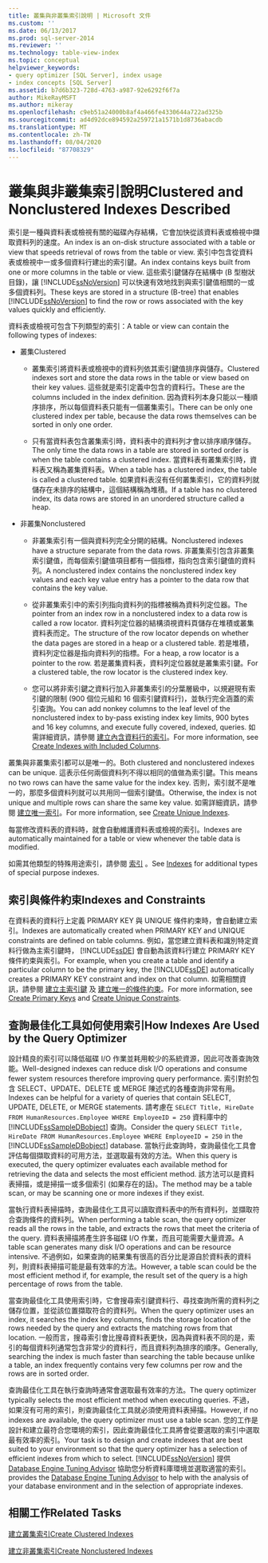 ```yaml
---
title: 叢集與非叢集索引說明 | Microsoft 文件
ms.custom: ''
ms.date: 06/13/2017
ms.prod: sql-server-2014
ms.reviewer: ''
ms.technology: table-view-index
ms.topic: conceptual
helpviewer_keywords:
- query optimizer [SQL Server], index usage
- index concepts [SQL Server]
ms.assetid: b7d6b323-728d-4763-a987-92e6292f6f7a
author: MikeRayMSFT
ms.author: mikeray
ms.openlocfilehash: c9eb51a24000b8af4a466fe4330644a722ad325b
ms.sourcegitcommit: ad4d92dce894592a259721a1571b1d8736abacdb
ms.translationtype: MT
ms.contentlocale: zh-TW
ms.lasthandoff: 08/04/2020
ms.locfileid: "87708329"
---
```

# <a name="clustered-and-nonclustered-indexes-described"></a><span data-ttu-id="da4ad-102">叢集與非叢集索引說明</span><span class="sxs-lookup"><span data-stu-id="da4ad-102">Clustered and Nonclustered Indexes Described</span></span>
  <span data-ttu-id="da4ad-103">索引是一種與資料表或檢視有關的磁碟內存結構，它會加快從該資料表或檢視中擷取資料列的速度。</span><span class="sxs-lookup"><span data-stu-id="da4ad-103">An index is an on-disk structure associated with a table or view that speeds retrieval of rows from the table or view.</span></span> <span data-ttu-id="da4ad-104">索引中包含從資料表或檢視中一或多個資料行建出的索引鍵。</span><span class="sxs-lookup"><span data-stu-id="da4ad-104">An index contains keys built from one or more columns in the table or view.</span></span> <span data-ttu-id="da4ad-105">這些索引鍵儲存在結構中 (B 型樹狀目錄)，讓 [!INCLUDE[ssNoVersion](../../includes/ssnoversion-md.md)] 可以快速有效地找到與索引鍵值相關的一或多個資料列。</span><span class="sxs-lookup"><span data-stu-id="da4ad-105">These keys are stored in a structure (B-tree) that enables [!INCLUDE[ssNoVersion](../../includes/ssnoversion-md.md)] to find the row or rows associated with the key values quickly and efficiently.</span></span>  
  
 <span data-ttu-id="da4ad-106">資料表或檢視可包含下列類型的索引：</span><span class="sxs-lookup"><span data-stu-id="da4ad-106">A table or view can contain the following types of indexes:</span></span>  
  
-   <span data-ttu-id="da4ad-107">叢集</span><span class="sxs-lookup"><span data-stu-id="da4ad-107">Clustered</span></span>  
  
    -   <span data-ttu-id="da4ad-108">叢集索引將資料表或檢視中的資料列依其索引鍵值排序與儲存。</span><span class="sxs-lookup"><span data-stu-id="da4ad-108">Clustered indexes sort and store the data rows in the table or view based on their key values.</span></span> <span data-ttu-id="da4ad-109">這些就是索引定義中包含的資料行。</span><span class="sxs-lookup"><span data-stu-id="da4ad-109">These are the columns included in the index definition.</span></span> <span data-ttu-id="da4ad-110">因為資料列本身只能以一種順序排序，所以每個資料表只能有一個叢集索引。</span><span class="sxs-lookup"><span data-stu-id="da4ad-110">There can be only one clustered index per table, because the data rows themselves can be sorted in only one order.</span></span>  
  
    -   <span data-ttu-id="da4ad-111">只有當資料表包含叢集索引時，資料表中的資料列才會以排序順序儲存。</span><span class="sxs-lookup"><span data-stu-id="da4ad-111">The only time the data rows in a table are stored in sorted order is when the table contains a clustered index.</span></span> <span data-ttu-id="da4ad-112">當資料表有叢集索引時，資料表又稱為叢集資料表。</span><span class="sxs-lookup"><span data-stu-id="da4ad-112">When a table has a clustered index, the table is called a clustered table.</span></span> <span data-ttu-id="da4ad-113">如果資料表沒有任何叢集索引，它的資料列就儲存在未排序的結構中，這個結構稱為堆積。</span><span class="sxs-lookup"><span data-stu-id="da4ad-113">If a table has no clustered index, its data rows are stored in an unordered structure called a heap.</span></span>  
  
-   <span data-ttu-id="da4ad-114">非叢集</span><span class="sxs-lookup"><span data-stu-id="da4ad-114">Nonclustered</span></span>  
  
    -   <span data-ttu-id="da4ad-115">非叢集索引有一個與資料列完全分開的結構。</span><span class="sxs-lookup"><span data-stu-id="da4ad-115">Nonclustered indexes have a structure separate from the data rows.</span></span> <span data-ttu-id="da4ad-116">非叢集索引包含非叢集索引鍵值，而每個索引鍵值項目都有一個指標，指向包含索引鍵值的資料列。</span><span class="sxs-lookup"><span data-stu-id="da4ad-116">A nonclustered index contains the nonclustered index key values and each key value entry has a pointer to the data row that contains the key value.</span></span>  
  
    -   <span data-ttu-id="da4ad-117">從非叢集索引中的索引列指向資料列的指標被稱為資料列定位器。</span><span class="sxs-lookup"><span data-stu-id="da4ad-117">The pointer from an index row in a nonclustered index to a data row is called a row locator.</span></span> <span data-ttu-id="da4ad-118">資料列定位器的結構須視資料頁儲存在堆積或叢集資料表而定。</span><span class="sxs-lookup"><span data-stu-id="da4ad-118">The structure of the row locator depends on whether the data pages are stored in a heap or a clustered table.</span></span> <span data-ttu-id="da4ad-119">若是堆積，資料列定位器是指向資料列的指標。</span><span class="sxs-lookup"><span data-stu-id="da4ad-119">For a heap, a row locator is a pointer to the row.</span></span> <span data-ttu-id="da4ad-120">若是叢集資料表，資料列定位器就是叢集索引鍵。</span><span class="sxs-lookup"><span data-stu-id="da4ad-120">For a clustered table, the row locator is the clustered index key.</span></span>  
  
    -   <span data-ttu-id="da4ad-121">您可以將非索引鍵之資料行加入非叢集索引的分葉層級中，以規避現有索引鍵的限制 (900 個位元組和 16 個索引鍵資料行)，並執行完全涵蓋的索引查詢。</span><span class="sxs-lookup"><span data-stu-id="da4ad-121">You can add nonkey columns to the leaf level of the nonclustered index to by-pass existing index key limits, 900 bytes and 16 key columns, and execute fully covered, indexed, queries.</span></span> <span data-ttu-id="da4ad-122">如需詳細資訊，請參閱 [建立內含資料行的索引](create-indexes-with-included-columns.md)。</span><span class="sxs-lookup"><span data-stu-id="da4ad-122">For more information, see [Create Indexes with Included Columns](create-indexes-with-included-columns.md).</span></span>  
  
 <span data-ttu-id="da4ad-123">叢集與非叢集索引都可以是唯一的。</span><span class="sxs-lookup"><span data-stu-id="da4ad-123">Both clustered and nonclustered indexes can be unique.</span></span> <span data-ttu-id="da4ad-124">這表示任何兩個資料列不得以相同的值做為索引鍵。</span><span class="sxs-lookup"><span data-stu-id="da4ad-124">This means no two rows can have the same value for the index key.</span></span> <span data-ttu-id="da4ad-125">否則，索引就不是唯一的，那麼多個資料列就可以共用同一個索引鍵值。</span><span class="sxs-lookup"><span data-stu-id="da4ad-125">Otherwise, the index is not unique and multiple rows can share the same key value.</span></span> <span data-ttu-id="da4ad-126">如需詳細資訊，請參閱 [建立唯一索引](create-unique-indexes.md)。</span><span class="sxs-lookup"><span data-stu-id="da4ad-126">For more information, see [Create Unique Indexes](create-unique-indexes.md).</span></span>  
  
 <span data-ttu-id="da4ad-127">每當修改資料表的資料時，就會自動維護資料表或檢視的索引。</span><span class="sxs-lookup"><span data-stu-id="da4ad-127">Indexes are automatically maintained for a table or view whenever the table data is modified.</span></span>  
  
 <span data-ttu-id="da4ad-128">如需其他類型的特殊用途索引，請參閱 [索引](indexes.md) 。</span><span class="sxs-lookup"><span data-stu-id="da4ad-128">See [Indexes](indexes.md) for additional types of special purpose indexes.</span></span>  
  
## <a name="indexes-and-constraints"></a><span data-ttu-id="da4ad-129">索引與條件約束</span><span class="sxs-lookup"><span data-stu-id="da4ad-129">Indexes and Constraints</span></span>  
 <span data-ttu-id="da4ad-130">在資料表的資料行上定義 PRIMARY KEY 與 UNIQUE 條件約束時，會自動建立索引。</span><span class="sxs-lookup"><span data-stu-id="da4ad-130">Indexes are automatically created when PRIMARY KEY and UNIQUE constraints are defined on table columns.</span></span> <span data-ttu-id="da4ad-131">例如，當您建立資料表和識別特定資料行做為主索引鍵時， [!INCLUDE[ssDE](../../includes/ssde-md.md)] 會自動為該資料行建立 PRIMARY KEY 條件約束與索引。</span><span class="sxs-lookup"><span data-stu-id="da4ad-131">For example, when you create a table and identify a particular column to be the primary key, the [!INCLUDE[ssDE](../../includes/ssde-md.md)] automatically creates a PRIMARY KEY constraint and index on that column.</span></span> <span data-ttu-id="da4ad-132">如需相關資訊，請參閱 [建立主索引鍵](../tables/create-primary-keys.md) 及 [建立唯一的條件約束](../tables/create-unique-constraints.md)。</span><span class="sxs-lookup"><span data-stu-id="da4ad-132">For more information, see [Create Primary Keys](../tables/create-primary-keys.md) and [Create Unique Constraints](../tables/create-unique-constraints.md).</span></span>  
  
## <a name="how-indexes-are-used-by-the-query-optimizer"></a><span data-ttu-id="da4ad-133">查詢最佳化工具如何使用索引</span><span class="sxs-lookup"><span data-stu-id="da4ad-133">How Indexes Are Used by the Query Optimizer</span></span>  
 <span data-ttu-id="da4ad-134">設計精良的索引可以降低磁碟 I/O 作業並耗用較少的系統資源，因此可改善查詢效能。</span><span class="sxs-lookup"><span data-stu-id="da4ad-134">Well-designed indexes can reduce disk I/O operations and consume fewer system resources therefore improving query performance.</span></span> <span data-ttu-id="da4ad-135">索引對於包含 SELECT、UPDATE、DELETE 或 MERGE 陳述式的各種查詢非常有用。</span><span class="sxs-lookup"><span data-stu-id="da4ad-135">Indexes can be helpful for a variety of queries that contain SELECT, UPDATE, DELETE, or MERGE statements.</span></span> <span data-ttu-id="da4ad-136">請考慮在 `SELECT Title, HireDate FROM HumanResources.Employee WHERE EmployeeID = 250` 資料庫中的 [!INCLUDE[ssSampleDBobject](../../includes/sssampledbobject-md.md)] 查詢。</span><span class="sxs-lookup"><span data-stu-id="da4ad-136">Consider the query `SELECT Title, HireDate FROM HumanResources.Employee WHERE EmployeeID = 250` in the [!INCLUDE[ssSampleDBobject](../../includes/sssampledbobject-md.md)] database.</span></span> <span data-ttu-id="da4ad-137">當執行此查詢時，查詢最佳化工具會評估每個擷取資料的可用方法，並選取最有效的方法。</span><span class="sxs-lookup"><span data-stu-id="da4ad-137">When this query is executed, the query optimizer evaluates each available method for retrieving the data and selects the most efficient method.</span></span> <span data-ttu-id="da4ad-138">該方法可以是資料表掃描，或是掃描一或多個索引 (如果存在的話)。</span><span class="sxs-lookup"><span data-stu-id="da4ad-138">The method may be a table scan, or may be scanning one or more indexes if they exist.</span></span>  
  
 <span data-ttu-id="da4ad-139">當執行資料表掃描時，查詢最佳化工具可以讀取資料表中的所有資料列，並擷取符合查詢條件的資料列。</span><span class="sxs-lookup"><span data-stu-id="da4ad-139">When performing a table scan, the query optimizer reads all the rows in the table, and extracts the rows that meet the criteria of the query.</span></span> <span data-ttu-id="da4ad-140">資料表掃描將產生許多磁碟 I/O 作業，而且可能需要大量資源。</span><span class="sxs-lookup"><span data-stu-id="da4ad-140">A table scan generates many disk I/O operations and can be resource intensive.</span></span> <span data-ttu-id="da4ad-141">不過例如，如果查詢的結果集有很高的百分比是源自於資料表的資料列，則資料表掃描可能是最有效率的方法。</span><span class="sxs-lookup"><span data-stu-id="da4ad-141">However, a table scan could be the most efficient method if, for example, the result set of the query is a high percentage of rows from the table.</span></span>  
  
 <span data-ttu-id="da4ad-142">當查詢最佳化工具使用索引時，它會搜尋索引鍵資料行、尋找查詢所需的資料列之儲存位置，並從該位置擷取符合的資料列。</span><span class="sxs-lookup"><span data-stu-id="da4ad-142">When the query optimizer uses an index, it searches the index key columns, finds the storage location of the rows needed by the query and extracts the matching rows from that location.</span></span> <span data-ttu-id="da4ad-143">一般而言，搜尋索引會比搜尋資料表更快，因為與資料表不同的是，索引的每個資料列通常包含非常少的資料行，而且資料列為排序的順序。</span><span class="sxs-lookup"><span data-stu-id="da4ad-143">Generally, searching the index is much faster than searching the table because unlike a table, an index frequently contains very few columns per row and the rows are in sorted order.</span></span>  
  
 <span data-ttu-id="da4ad-144">查詢最佳化工具在執行查詢時通常會選取最有效率的方法。</span><span class="sxs-lookup"><span data-stu-id="da4ad-144">The query optimizer typically selects the most efficient method when executing queries.</span></span> <span data-ttu-id="da4ad-145">不過，如果沒有可用的索引，則查詢最佳化工具就必須使用資料表掃描。</span><span class="sxs-lookup"><span data-stu-id="da4ad-145">However, if no indexes are available, the query optimizer must use a table scan.</span></span> <span data-ttu-id="da4ad-146">您的工作是設計和建立最符合您環境的索引，因此查詢最佳化工具將會從要選取的索引中選取最有效率的索引。</span><span class="sxs-lookup"><span data-stu-id="da4ad-146">Your task is to design and create indexes that are best suited to your environment so that the query optimizer has a selection of efficient indexes from which to select.</span></span> [!INCLUDE[ssNoVersion](../../includes/ssnoversion-md.md)] <span data-ttu-id="da4ad-147">提供 [Database Engine Tuning Advisor](../performance/database-engine-tuning-advisor.md) 協助您分析資料庫環境並選取適當的索引。</span><span class="sxs-lookup"><span data-stu-id="da4ad-147">provides the [Database Engine Tuning Advisor](../performance/database-engine-tuning-advisor.md) to help with the analysis of your database environment and in the selection of appropriate indexes.</span></span>  
  
## <a name="related-tasks"></a><span data-ttu-id="da4ad-148">相關工作</span><span class="sxs-lookup"><span data-stu-id="da4ad-148">Related Tasks</span></span>  
 [<span data-ttu-id="da4ad-149">建立叢集索引</span><span class="sxs-lookup"><span data-stu-id="da4ad-149">Create Clustered Indexes</span></span>](create-clustered-indexes.md)  
  
 [<span data-ttu-id="da4ad-150">建立非叢集索引</span><span class="sxs-lookup"><span data-stu-id="da4ad-150">Create Nonclustered Indexes</span></span>](create-nonclustered-indexes.md)  
  
  

